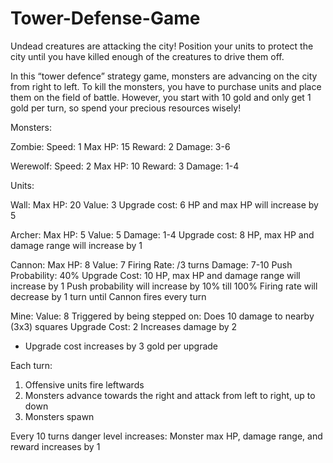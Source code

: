 # Tower-Defense-Game
Undead creatures are attacking the city! Position your units to protect the city until you have killed enough of the creatures to drive them off.

In this “tower defence” strategy game, monsters are advancing on the city from right to left. To kill the monsters, you have to purchase units and place them on the field of battle. However, you start with 10 gold and only get 1 gold per turn, so spend your precious resources wisely!

Monsters:

Zombie:
Speed: 1
Max HP: 15
Reward: 2
Damage: 3-6

Werewolf:
Speed: 2
Max HP: 10
Reward: 3
Damage: 1-4

Units:

Wall:
Max HP: 20
Value: 3
Upgrade cost: 6
HP and max HP will increase by 5

Archer:
Max HP: 5
Value: 5
Damage: 1-4
Upgrade cost: 8
HP, max HP and damage range will increase by 1

Cannon:
Max HP: 8
Value: 7
Firing Rate: /3 turns
Damage: 7-10
Push Probability: 40%
Upgrade Cost: 10
HP, max HP and damage range will increase by 1
Push probability will increase by 10% till 100%
Firing rate will decrease by 1 turn until Cannon fires every turn

Mine:
Value: 8
Triggered by being stepped on:
Does 10 damage to nearby (3x3) squares
Upgrade Cost: 2
Increases damage by 2

* Upgrade cost increases by 3 gold per upgrade


Each turn:
1. Offensive units fire leftwards
2. Monsters advance towards the right and attack from left to right, up to down
3. Monsters spawn

Every 10 turns danger level increases:
Monster max HP, damage range, and reward increases by 1
